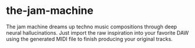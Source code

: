 # the-jam-machine
The jam machine dreams up techno music compositions through deep neural hallucinations. Just import the raw inspiration into your favorite DAW using the generated MIDI file to finish producing your original tracks.
